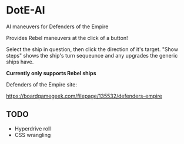 # DotE-AI
AI maneuvers for Defenders of the Empire

Provides Rebel maneuvers at the click of a button!

Select the ship in question, then click the direction of it's target. "Show steps" shows the ship's turn sequeunce and any upgrades the generic ships have.

**Currently only supports Rebel ships**

Defenders of the Empire site:

https://boardgamegeek.com/filepage/135532/defenders-empire

## TODO

- Hyperdrive roll
- CSS wrangling
